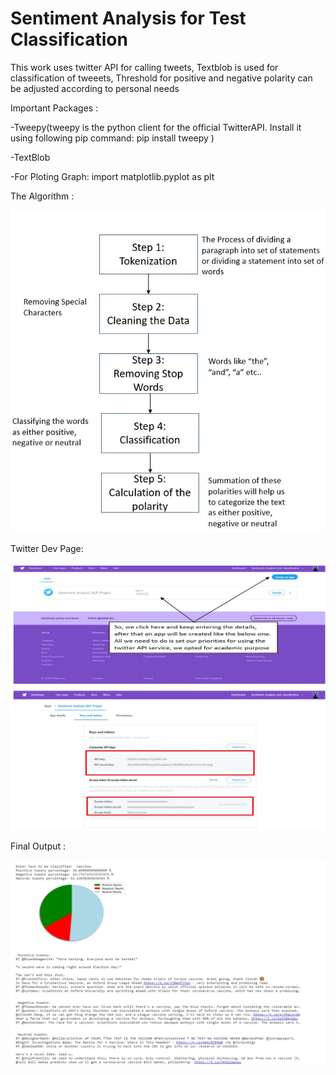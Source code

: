 # Sentiment Analysis for Test Classification 

This work uses twitter API for calling tweets, Textblob is used for classification of tweeets, Threshold for positive and negative polarity can be adjusted according to personal needs

Important Packages : 

-Tweepy(tweepy is the python client for the official TwitterAPI. Install it using following pip command: pip install tweepy
)

-TextBlob

-For Ploting Graph: import matplotlib.pyplot as plt

The Algorithm : 

![](https://github.com/prathamesh-kandpal/Sentiment_Analysis_tweets/blob/main/Algo_sentiment.JPG)

Twitter Dev Page: 

![](https://github.com/prathamesh-kandpal/Sentiment_Analysis_tweets/blob/main/Twitter_Dev.JPG)

Final Output : 

![](https://github.com/prathamesh-kandpal/Sentiment_Analysis_tweets/blob/main/Result.JPG)

